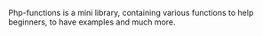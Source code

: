 Php-functions is a mini library, containing various functions to help beginners, to have examples and much more.
